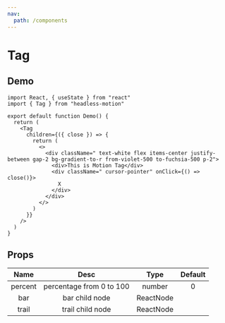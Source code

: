 ```yaml
---
nav:
  path: /components
---
```


# Tag

## Demo

```tsx
import React, { useState } from "react"
import { Tag } from "headless-motion"

export default function Demo() {
  return (
    <Tag
      children={({ close }) => {
        return (
          <>
            <div className=" text-white flex items-center justify-between gap-2 bg-gradient-to-r from-violet-500 to-fuchsia-500 p-2">
              <div>This is Motion Tag</div>
              <div className=" cursor-pointer" onClick={() => close()}>
                X
              </div>
            </div>
          </>
        )
      }}
    />
  )
}
```

## Props

|  Name   |           Desc           |   Type    | Default |
| :-----: | :----------------------: | :-------: | :-----: |
| percent | percentage from 0 to 100 |  number   |    0    |
|   bar   |      bar child node      | ReactNode |         |
|  trail  |     trail child node     | ReactNode |         |

<!-- | active  | whether show animation in trail node |  boolean  |         | -->
